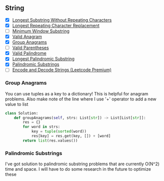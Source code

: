 


## String

- [X] [Longest Substring Without Repeating Characters](https://leetcode.com/problems/longest-substring-without-repeating-characters/)
- [X] [Longest Repeating Character Replacement](https://leetcode.com/problems/longest-repeating-character-replacement/)
- [ ] [Minimum Window Substring](https://leetcode.com/problems/minimum-window-substring/)
- [X] [Valid Anagram](https://leetcode.com/problems/valid-anagram/)
- [X] [Group Anagrams](https://leetcode.com/problems/group-anagrams/)
- [ ] [Valid Parentheses](https://leetcode.com/problems/valid-parentheses/)
- [X] [Valid Palindrome](https://leetcode.com/problems/valid-palindrome/)
- [X] [Longest Palindromic Substring](https://leetcode.com/problems/longest-palindromic-substring/)
- [X] [Palindromic Substrings](https://leetcode.com/problems/palindromic-substrings/)
- [ ] [Encode and Decode Strings (Leetcode Premium)](https://leetcode.com/problems/encode-and-decode-strings/)

### Group Anagrams ###
You can use tuples as a key to a dictionary! This is helpful for anagram problems. Also make note of the line where I use '+' operator to add a new value to list

```python
class Solution:
    def groupAnagrams(self, strs: List[str]) -> List[List[str]]:
        res = {}
        for word in strs:
            key = tuple(sorted(word))
            res[key] = res.get(key, []) + [word]
        return list(res.values())


```

### Palindromic Substrings ###
I've got solution to palindromic substring problems that are currently O(N^2) time and space. I will have to do some research in the future to optimize these